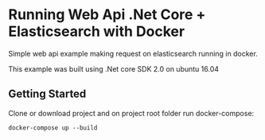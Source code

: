 # Running Web Api .Net Core + Elasticsearch with Docker
Simple web api example making request on elasticsearch running in docker.

This example was built using .Net core SDK 2.0 on ubuntu 16.04

## Getting Started
Clone or download project and on project root folder run docker-compose:

    docker-compose up --build
